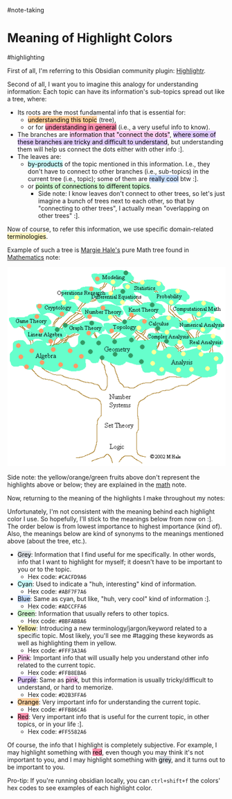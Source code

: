 
#note-taking

# Meaning of Highlight Colors

#highlighting

First of all, I'm referring to this Obsidian community plugin: [Highlightr](https://github.com/chetachiezikeuzor/Highlightr-Plugin).

Second of all, I want you to imagine this analogy for understanding information: Each topic can have its information's sub-topics spread out like a tree, where: 
* Its roots are the most fundamental info that is essential for:
	* <mark style="background: #FFB86CA6;">understanding this topic</mark> (tree), 
	* or for <mark style="background: #FF5582A6;">understanding in general</mark> (i.e., a very useful info to know).
* The branches are <mark style="background: #FFB8EBA6;">information that "connect the dots"</mark>, <mark style="background: #D2B3FFA6;">where some of these branches are tricky and difficult to understand</mark>, but understanding them will help us connect the dots either with other info :\].
* The leaves are: 
	* <mark style="background: #ABF7F7A6;">by-products</mark> of the topic mentioned in this information. I.e., they don't have to connect to other branches (i.e., sub-topics) in the current tree (i.e., topic); some of them are <mark style="background: #ADCCFFA6;">really cool</mark> btw :\].
	* or <mark style="background: #BBFABBA6;">points of connections to different topics</mark>.
		* Side note: I know leaves don't connect to other trees, so let's just imagine a bunch of trees next to each other, so that by "connecting to other trees", I actually mean "overlapping on other trees" :\].

Now of course, to refer this information, we use specific domain-related <mark style="background: #FFF3A3A6;">terminologies</mark>. 

Example of such a tree is [Margie Hale's](https://www2.stetson.edu/~mhale/logic/tree.htm) pure Math tree found in [Mathematics](../Sciences/Formal%20Sciences/Mathematics/Mathematics.md#Mind%20Maps%20of%20Mathematics) note:

![](Media-Temp/Pasted%20image%2020240123045858.png)

Side note: the yellow/orange/green fruits above don't represent the highlights above or below; they are explained in the [math](../Sciences/Formal%20Sciences/Mathematics/Mathematics.md#Mind%20Maps%20of%20Mathematics) note.

Now, returning to the meaning of the highlights I make throughout my notes:

Unfortunately, I'm not consistent with the meaning behind each highlight color I use. So hopefully, I'll stick to the meanings below from now on :\]. The order below is from lowest importance to highest importance (kind of). Also, the meanings below are kind of synonyms to the meanings mentioned above (about the tree, etc.).

* <mark style="background: #CACFD9A6;">Grey</mark>: Information that I find useful for me specifically. In other words, info that I want to highlight for myself; it doesn't have to be important to you or to the topic.
	* Hex code: `#CACFD9A6`
* <mark style="background: #ABF7F7A6;">Cyan</mark>: Used to indicate a "huh, interesting" kind of information.
	* Hex code: `#ABF7F7A6`
* <mark style="background: #ADCCFFA6;">Blue</mark>: Same as cyan, but like, "huh, very cool" kind of information :\].
	* Hex code: `#ADCCFFA6`
* <mark style="background: #BBFABBA6;">Green</mark>: Information that usually refers to other topics.
	* Hex code: `#BBFABBA6`
* <mark style="background: #FFF3A3A6;">Yellow</mark>: Introducing a new terminology/jargon/keyword related to a specific topic. Most likely, you'll see me #tagging  these keywords as well as highlighting them in yellow.
	* Hex code: `#FFF3A3A6`
* <mark style="background: #FFB8EBA6;">Pink</mark>: Important info that will usually help you understand other info related to the current topic.
	* Hex code: `#FFB8EBA6`
* <mark style="background: #D2B3FFA6;">Purple</mark>: Same as <mark style="background: #FFB8EBA6;">pink</mark>, but this information is usually tricky/difficult to understand, or hard to memorize.
	* Hex code: `#D2B3FFA6`
* <mark style="background: #FFB86CA6;">Orange</mark>: Very important info for understanding the current topic.
	* Hex code: `#FFB86CA6`
* <mark style="background: #FF5582A6;">Red</mark>: Very important info that is useful for the current topic, in other topics, or in your life :\].
	* Hex code: `#FF5582A6`

Of course, the info that I highlight is completely subjective. For example, I may highlight something with <mark style="background: #FF5582A6;">red</mark>, even though you may think it's not important to you, and I may highlight something with <mark style="background: #CACFD9A6;">grey</mark>, and it turns out to be important to you.

Pro-tip: If you're running obsidian locally, you can `ctrl+shift+f` the colors' hex codes to see examples of each highlight color.